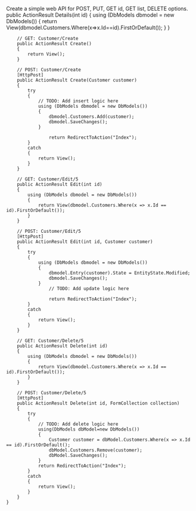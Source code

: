Create a simple web API for POST, PUT, GET id, GET list, DELETE options.
  public ActionResult Details(int id)
        {
            using (DbModels dbmodel = new DbModels())
            {
                return View(dbmodel.Customers.Where(x=>x.Id==id).FirstOrDefault());
            }
        }

        // GET: Customer/Create
        public ActionResult Create()
        {
            return View();
        }

        // POST: Customer/Create
        [HttpPost]
        public ActionResult Create(Customer customer)
        {
            try
            {
                // TODO: Add insert logic here
                using (DbModels dbmodel = new DbModels())
                {
                    dbmodel.Customers.Add(customer);
                    dbmodel.SaveChanges();
                }

                    return RedirectToAction("Index");
            }
            catch
            {
                return View();
            }
        }

        // GET: Customer/Edit/5
        public ActionResult Edit(int id)
        {
            using (DbModels dbmodel = new DbModels())
            {
                return View(dbmodel.Customers.Where(x => x.Id == id).FirstOrDefault());
            }
        }

        // POST: Customer/Edit/5
        [HttpPost]
        public ActionResult Edit(int id, Customer customer)
        {
            try
            {
                using (DbModels dbmodel = new DbModels())
                {
                    dbmodel.Entry(customer).State = EntityState.Modified;
                    dbmodel.SaveChanges();
                }
                    // TODO: Add update logic here

                    return RedirectToAction("Index");
            }
            catch
            {
                return View();
            }
        }

        // GET: Customer/Delete/5
        public ActionResult Delete(int id)
        {
            using (DbModels dbmodel = new DbModels())
            {
                return View(dbmodel.Customers.Where(x => x.Id == id).FirstOrDefault());
            }
        }

        // POST: Customer/Delete/5
        [HttpPost]
        public ActionResult Delete(int id, FormCollection collection)
        {
            try
            {
                // TODO: Add delete logic here
                using(DbModels dbModel=new DbModels())
                {
                    Customer customer = dbModel.Customers.Where(x => x.Id == id).FirstOrDefault();
                    dbModel.Customers.Remove(customer);
                    dbModel.SaveChanges();
                }
                return RedirectToAction("Index");
            }
            catch
            {
                return View();
            }
        }
    }
